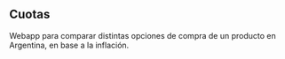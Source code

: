 ## Cuotas
Webapp para comparar distintas opciones de compra de un producto en Argentina, en base a la inflación.
